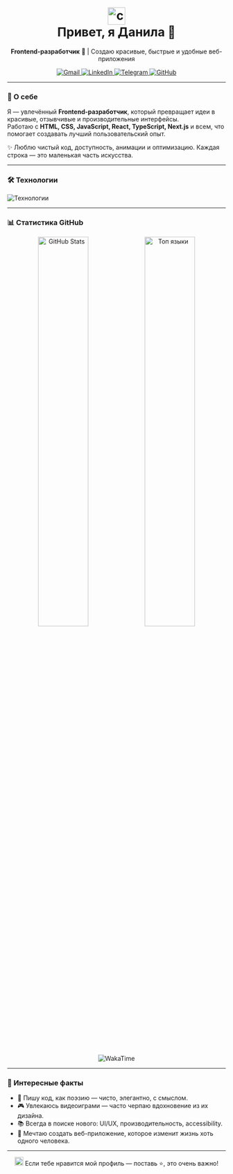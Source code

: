 <h1 align="center">
  <img src="https://raw.githubusercontent.com/rahuldkjain/github-profile-readme-generator/master/src/images/cloud.svg" alt="cloud" width="40" />
  <br>
  Привет, я Данила 👋
</h1>

<p align="center">
  <strong>Frontend-разработчик</strong> 🚀 | Создаю красивые, быстрые и удобные веб-приложения
</p>

<p align="center">
  <a href="mailto:your.email@example.com">
    <img src="https://img.shields.io/badge/Gmail-D14836?style=for-the-badge&logo=gmail&logoColor=white" alt="Gmail" />
  </a>
  <a href="https://linkedin.com/in/yourprofile" target="_blank">
    <img src="https://img.shields.io/badge/LinkedIn-0077B5?style=for-the-badge&logo=linkedin&logoColor=white" alt="LinkedIn" />
  </a>
  <a href="https://t.me/yourusername" target="_blank">
    <img src="https://img.shields.io/badge/Telegram-26A5E4?style=for-the-badge&logo=telegram&logoColor=white" alt="Telegram" />
  </a>
  <a href="https://github.com/danilacode" target="_blank">
    <img src="https://img.shields.io/badge/GitHub-181717?style=for-the-badge&logo=github&logoColor=white" alt="GitHub" />
  </a>
</p>

---

### 💼 О себе

Я — увлечённый **Frontend-разработчик**, который превращает идеи в красивые, отзывчивые и производительные интерфейсы.  
Работаю с **HTML, CSS, JavaScript, React, TypeScript, Next.js** и всем, что помогает создавать лучший пользовательский опыт.

✨ Люблю чистый код, доступность, анимации и оптимизацию. Каждая строка — это маленькая часть искусства.

---

### 🛠️ Технологии

<p align="left">
  <img src="https://skillicons.dev/icons?i=html,css,javascript,react,typescript,redux,nextjs,webpack,vite,git,github,figma" alt="Технологии" />
</p>

---

### 📊 Статистика GitHub

<p align="center">
  <img src="https://github-readme-stats.vercel.app/api?username=danilacode&show_icons=true&theme=dark&hide_border=true&locale=ru" alt="GitHub Stats" width="48%" />
  <img src="https://github-readme-stats.vercel.app/api/top-langs/?username=danilacode&layout=compact&theme=dark&hide_border=true&locale=ru" alt="Топ языки" width="48%" />
</p>

<p align="center">
  <img src="https://github-readme-stats.vercel.app/api/wakatime?username=danilacode&theme=dark&hide_border=true&locale=ru" alt="WakaTime" />
</p>

---

### 🌟 Интересные факты

- 🎯 Пишу код, как поэзию — чисто, элегантно, с смыслом.
- 🎮 Увлекаюсь видеоиграми — часто черпаю вдохновение из их дизайна.
- 📚 Всегда в поиске нового: UI/UX, производительность, accessibility.
- 🎨 Мечтаю создать веб-приложение, которое изменит жизнь хоть одного человека.

---

<p align="center">
  <img src="https://raw.githubusercontent.com/rahuldkjain/github-profile-readme-generator/master/src/images/star.svg" alt="звезда" width="20" />
  Если тебе нравится мой профиль — поставь ⭐, это очень важно!
</p>
